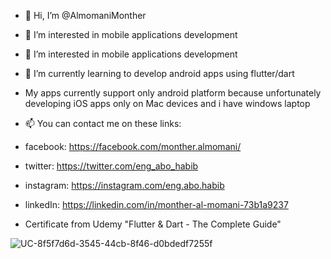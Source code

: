 - 👋 Hi, I’m @AlmomaniMonther
- 👀 I’m interested in mobile applications development
- 👀 I’m interested in mobile applications development
- 🌱 I’m currently learning to develop android apps using flutter/dart

-  My apps currently support only android platform 
  because unfortunately developing iOS apps only on Mac devices and i have windows laptop

- 📫 You can contact me on these links:
- facebook: https://facebook.com/monther.almomani/
- twitter: https://twitter.com/eng_abo_habib
- instagram: https://instagram.com/eng.abo.habib
- linkedIn: https://linkedin.com/in/monther-al-momani-73b1a9237

- Certificate from Udemy "Flutter & Dart - The Complete Guide"

![UC-8f5f7d6d-3545-44cb-8f46-d0bdedf7255f](https://user-images.githubusercontent.com/93454138/162590418-e8f6f579-1098-47b1-8b83-eb539c0d69f9.jpg)

<!---
AlmomaniMonther/AlmomaniMonther is a ✨ special ✨ repository because its `README.md` (this file) appears on your GitHub profile.
You can click the Preview link to take a look at your changes.
--->

